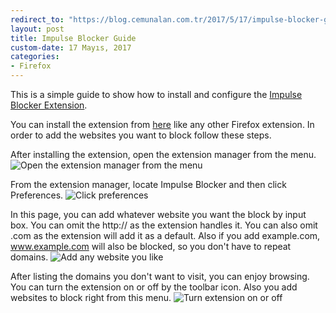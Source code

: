 ```yaml
---
redirect_to: "https://blog.cemunalan.com.tr/2017/5/17/impulse-blocker-guide"
layout: post
title: Impulse Blocker Guide
custom-date: 17 Mayıs, 2017
categories: 
- Firefox
---
```


This is a simple guide to show how to install and configure the [Impulse Blocker Extension](https://addons.mozilla.org/en-US/firefox/addon/impulse-blocker/). 

You can install the extension from [here](https://addons.mozilla.org/en-US/firefox/addon/impulse-blocker/) like any other Firefox extension. In order to add the websites you want to block follow these steps.

After installing the extension, open the extension manager from the menu.
<img class="box-shadow img-padding" src="{{site.url}}/assets/step_1.png" alt="Open the extension manager from the menu"/>

From the extension manager, locate Impulse Blocker and then click Preferences.
<img class="box-shadow img-padding" src="{{site.url}}/assets/step_2.png" alt="Click preferences"/>

In this page, you can add whatever website you want the block by input box. You can omit the http:// as the extension handles it. You can also omit .com as the extension will add it as a default. Also if you add example.com, www.example.com will also be blocked, so you don't have to repeat domains.
<img class="box-shadow img-padding" src="{{site.url}}/assets/step_3.png" alt="Add any website you like"/>

After listing the domains you don't want to visit, you can enjoy browsing. You can turn the extension on or off by the toolbar icon. Also you add websites to block right from this menu.
<img class="box-shadow img-padding" src="{{site.url}}/assets/step_4.png" alt="Turn extension on or off"/>